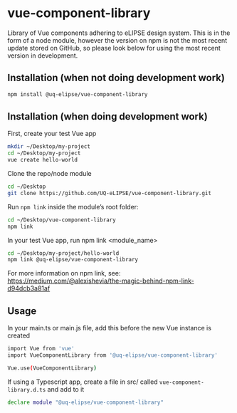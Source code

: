 # vue-component-library

Library of Vue components adhering to eLIPSE design system. This is in the form of a node module, however the version on npm is not the most recent update stored on GitHub, so please look below for using the most recent version in development.

## Installation (when not doing development work)
```bash
npm install @uq-elipse/vue-component-library
```

## Installation (when doing development work)
First, create your test Vue app
```bash
mkdir ~/Desktop/my-project
cd ~/Desktop/my-project
vue create hello-world
```

Clone the repo/node module
```bash
cd ~/Desktop
git clone https://github.com/UQ-eLIPSE/vue-component-library.git
```

Run `npm link` inside the module’s root folder:
```bash
cd ~/Desktop/vue-component-library
npm link
```

In your test Vue app, run npm link <module_name>
```bash
cd ~/Desktop/my-project/hello-world
npm link @uq-elipse/vue-component-library
```

For more information on npm link, see: https://medium.com/@alexishevia/the-magic-behind-npm-link-d94dcb3a81af

## Usage
In your main.ts or main.js file, add this before the new Vue instance is created
```bash
import Vue from 'vue'
import VueComponentLibrary from '@uq-elipse/vue-component-library'

Vue.use(VueComponentLibrary)
```

If using a Typescript app, create a file in src/ called ```vue-component-library.d.ts``` and add to it
```bash
declare module "@uq-elipse/vue-component-library"
```
